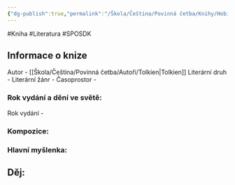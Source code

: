 ```yaml
---
{"dg-publish":true,"permalink":"/Škola/Čeština/Povinná četba/Knihy/Hobit/","created":"2024-03-18T20:55:36.935+01:00","updated":"2024-03-13T18:23:06.012+01:00"}
---
```


#Kniha #Literatura #SPOSDK
## Informace o knize
Autor - [[Škola/Čeština/Povinná četba/Autoři/Tolkien\|Tolkien]]
Literární druh - 
Literární žánr - 
Časoprostor -
### Rok vydání a dění ve světě:
Rok vydání -
### Kompozice: 

### Hlavní myšlenka:

## Děj:
